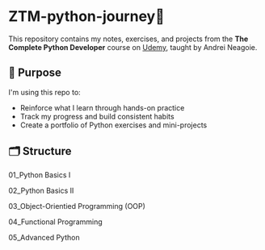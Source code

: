 # ZTM-python-journey🚀

This repository contains my notes, exercises, and projects from the **The Complete Python Developer** course on [Udemy](https://www.udemy.com/course/complete-python-developer-zero-to-mastery/), taught by Andrei Neagoie.

## 🧠 Purpose
I'm using this repo to:
- Reinforce what I learn through hands-on practice
- Track my progress and build consistent habits
- Create a portfolio of Python exercises and mini-projects

## 🗂️ Structure
01_Python Basics I

02_Python Basics II

03_Object-Orientied Programming (OOP)

04_Functional Programming

05_Advanced Python